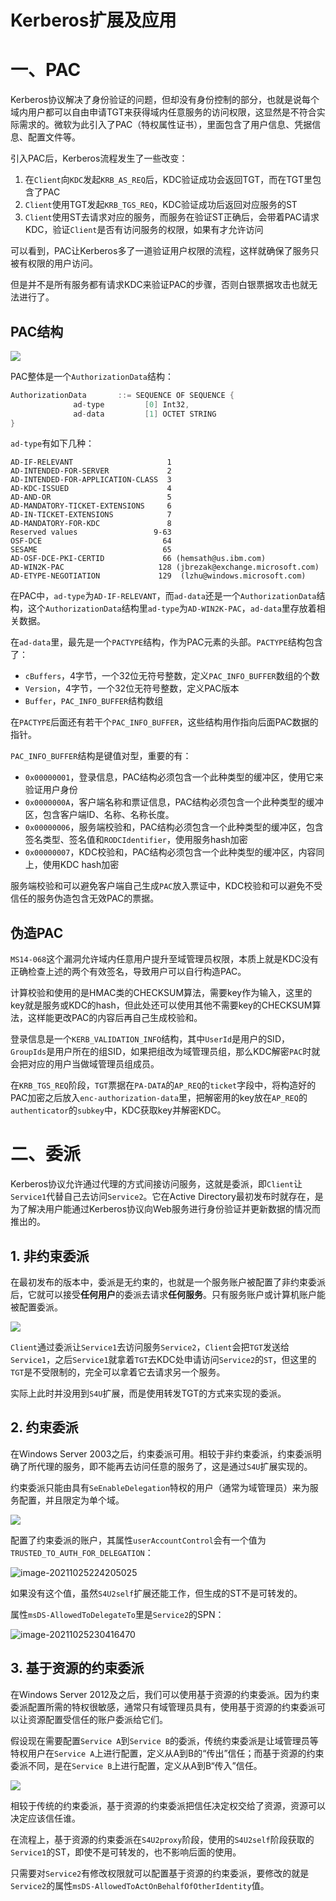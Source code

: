 # Kerberos扩展及应用


# 一、PAC


Kerberos协议解决了身份验证的问题，但却没有身份控制的部分，也就是说每个域内用户都可以自由申请TGT来获得域内任意服务的访问权限，这显然是不符合实际需求的。微软为此引入了PAC（特权属性证书），里面包含了用户信息、凭据信息、配置文件等。


引入PAC后，Kerberos流程发生了一些改变：


1. 在`Client`向`KDC`发起`KRB_AS_REQ`后，KDC验证成功会返回TGT，而在TGT里包含了PAC
2. `Client`使用TGT发起`KRB_TGS_REQ`，KDC验证成功后返回对应服务的ST
3. `Client`使用ST去请求对应的服务，而服务在验证ST正确后，会带着PAC请求KDC，验证`Client`是否有访问服务的权限，如果有才允许访问



可以看到，PAC让Kerberos多了一道验证用户权限的流程，这样就确保了服务只被有权限的用户访问。


但是并不是所有服务都有请求KDC来验证PAC的步骤，否则白银票据攻击也就无法进行了。


## PAC结构


![](https://adan0s-1256533472.cos.ap-nanjing.myqcloud.com/typora/image-20211024174034552.png#id=uaDmF&originHeight=413&originWidth=518&originalType=binary&ratio=1&status=done&style=none)


PAC整体是一个`AuthorizationData`结构：


```c
AuthorizationData       ::= SEQUENCE OF SEQUENCE {
              ad-type         [0] Int32,
              ad-data         [1] OCTET STRING
}
```


`ad-type`有如下几种：


```
AD-IF-RELEVANT                     1
AD-INTENDED-FOR-SERVER             2
AD-INTENDED-FOR-APPLICATION-CLASS  3
AD-KDC-ISSUED                      4
AD-AND-OR                          5
AD-MANDATORY-TICKET-EXTENSIONS     6
AD-IN-TICKET-EXTENSIONS            7
AD-MANDATORY-FOR-KDC               8
Reserved values                 9-63
OSF-DCE                           64
SESAME                            65
AD-OSF-DCE-PKI-CERTID             66 (hemsath@us.ibm.com)
AD-WIN2K-PAC                     128 (jbrezak@exchange.microsoft.com)
AD-ETYPE-NEGOTIATION             129  (lzhu@windows.microsoft.com)
```


在PAC中，`ad-type`为`AD-IF-RELEVANT`，而`ad-data`还是一个`AuthorizationData`结构，这个`AuthorizationData`结构里`ad-type`为`AD-WIN2K-PAC`，`ad-data`里存放着相关数据。


在`ad-data`里，最先是一个`PACTYPE`结构，作为PAC元素的头部。`PACTYPE`结构包含了：


- `cBuffers`，4字节，一个32位无符号整数，定义`PAC_INFO_BUFFER`数组的个数
- `Version`，4字节，一个32位无符号整数，定义PAC版本
- `Buffer`，`PAC_INFO_BUFFER`结构数组



在`PACTYPE`后面还有若干个`PAC_INFO_BUFFER`，这些结构用作指向后面PAC数据的指针。


`PAC_INFO_BUFFER`结构是键值对型，重要的有：


-  `0x00000001`，登录信息，PAC结构必须包含一个此种类型的缓冲区，使用它来验证用户身份 
-  `0x0000000A`，客户端名称和票证信息，PAC结构必须包含一个此种类型的缓冲区，包含客户端ID、名称、名称长度。 
-  `0x00000006`，服务端校验和，PAC结构必须包含一个此种类型的缓冲区，包含签名类型、签名值和`RODCIdentifier`，使用服务hash加密 
-  `0x00000007`，KDC校验和，PAC结构必须包含一个此种类型的缓冲区，内容同上，使用KDC hash加密 



服务端校验和可以避免客户端自己生成`PAC`放入票证中，KDC校验和可以避免不受信任的服务伪造包含无效PAC的票据。


## 伪造PAC


`MS14-068`这个漏洞允许域内任意用户提升至域管理员权限，本质上就是KDC没有正确检查上述的两个有效签名，导致用户可以自行构造PAC。


计算校验和使用的是HMAC类的CHECKSUM算法，需要key作为输入，这里的key就是服务或KDC的hash，但此处还可以使用其他不需要key的CHECKSUM算法，这样能更改PAC的内容后再自己生成校验和。


登录信息是一个`KERB_VALIDATION_INFO`结构，其中`UserId`是用户的SID，`GroupIds`是用户所在的组SID，如果把组改为域管理员组，那么KDC解密`PAC`时就会把对应的用户当做域管理员组成员。


在`KRB_TGS_REQ`阶段，`TGT`票据在`PA-DATA`的`AP_REQ`的`ticket`字段中，将构造好的PAC加密之后放入`enc-authorization-data`里，把解密用的key放在`AP_REQ`的`authenticator`的`subkey`中，KDC获取key并解密KDC。


# 二、委派


Kerberos协议允许通过代理的方式间接访问服务，这就是委派，即`Client`让`Service1`代替自己去访问`Service2`。它在Active Directory最初发布时就存在，是为了解决用户能通过Kerberos协议向Web服务进行身份验证并更新数据的情况而推出的。


## 1. 非约束委派


在最初发布的版本中，委派是无约束的，也就是一个服务账户被配置了非约束委派后，它就可以接受**任何用户**的委派去请求**任何服务**。只有服务账户或计算机账户能被配置委派。


![](https://adan0s-1256533472.cos.ap-nanjing.myqcloud.com/typora/image-20210921231125726.png#id=iC02E&originHeight=668&originWidth=487&originalType=binary&ratio=1&status=done&style=none#id=G6IAp&originHeight=668&originWidth=487&originalType=binary&ratio=1&status=done&style=none)


`Client`通过委派让`Service1`去访问服务`Service2`，`Client`会把`TGT`发送给`Service1`，之后`Service1`就拿着`TGT`去KDC处申请访问`Service2`的`ST`，但这里的`TGT`是不受限制的，完全可以拿着它去请求另一个服务。


实际上此时并没用到`S4U`扩展，而是使用转发TGT的方式来实现的委派。


## 2. 约束委派


在Windows Server 2003之后，约束委派可用。相较于非约束委派，约束委派明确了所代理的服务，即不能再去访问任意的服务了，这是通过`S4U`扩展实现的。


约束委派只能由具有`SeEnableDelegation`特权的用户（通常为域管理员）来为服务配置，并且限定为单个域。


![](https://adan0s-1256533472.cos.ap-nanjing.myqcloud.com/typora/image-20210921233406950.png#id=oMDVS&originHeight=674&originWidth=491&originalType=binary&ratio=1&status=done&style=none#id=s5wdS&originHeight=674&originWidth=491&originalType=binary&ratio=1&status=done&style=none)

配置了约束委派的账户，其属性`userAccountControl`会有一个值为`TRUSTED_TO_AUTH_FOR_DELEGATION`：

![image-20211025224205025](https://adan0s-1256533472.cos.ap-nanjing.myqcloud.com/typora/image-20211025224205025.png)

如果没有这个值，虽然`S4U2self`扩展还能工作，但生成的ST不是可转发的。

属性`msDS-AllowedToDelegateTo`里是`Service2`的SPN：

![image-20211025230416470](https://adan0s-1256533472.cos.ap-nanjing.myqcloud.com/typora/image-20211025230416470.png)

## 3. 基于资源的约束委派


在Windows Server 2012及之后，我们可以使用基于资源的约束委派。因为约束委派配置所需的特权很敏感，通常只有域管理员具有，使用基于资源的约束委派可以让资源配置受信任的账户委派给它们。


假设现在需要配置`Service A`到`Service B`的委派，传统约束委派是让域管理员等特权用户在`Service A`上进行配置，定义从A到B的“传出”信任；而基于资源的约束委派不同，是在`Service B`上进行配置，定义从A到B“传入”信任。


![](https://adan0s-1256533472.cos.ap-nanjing.myqcloud.com/typora/t01fe78dcd0b3af3aa4.jpg#id=PlPCv&originHeight=764&originWidth=1044&originalType=binary&ratio=1&status=done&style=none#id=YvDXi&originHeight=764&originWidth=1044&originalType=binary&ratio=1&status=done&style=none)


相较于传统的约束委派，基于资源的约束委派把信任决定权交给了资源，资源可以决定应该信任谁。

在流程上，基于资源的约束委派在`S4U2proxy`阶段，使用的`S4U2self`阶段获取的`Service1`的ST，即使不是可转发的，也不影响后面的使用。

只需要对`Service2`有修改权限就可以配置基于资源的约束委派，要修改的就是`Service2`的属性`msDS-AllowedToActOnBehalfOfOtherIdentity`值。
